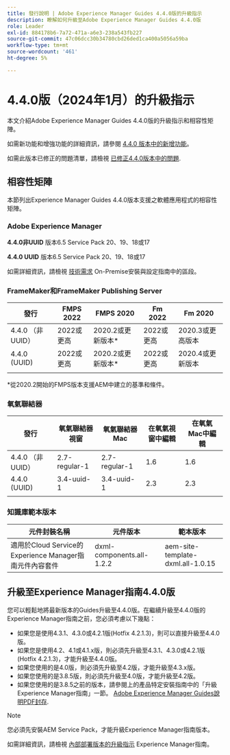 ```yaml
---
title: 發行說明 | Adobe Experience Manager Guides 4.4.0版的升級指示
description: 瞭解如何升級至Adobe Experience Manager Guides 4.4.0版
role: Leader
exl-id: 884178b6-7a72-471a-a6e3-238a543fb227
source-git-commit: 47c06dcc30b34780cbd26ded1ca400a5056a59ba
workflow-type: tm+mt
source-wordcount: '461'
ht-degree: 5%

---
```


# 4.4.0版（2024年1月）的升級指示

本文介紹Adobe Experience Manager Guides 4.4.0版的升級指示和相容性矩陣。

如需新功能和增強功能的詳細資訊，請參閱 [4.4.0 版本中的新增功能](../release-info/whats-new-4-4.md)。

如需此版本已修正的問題清單，請檢視 [已修正4.4.0版本中的問題](../release-info/fixed-issues-4-4.md).




## 相容性矩陣

本節列出Experience Manager Guides 4.4.0版本支援之軟體應用程式的相容性矩陣。

### Adobe Experience Manager

**4.4.0非UUID**
版本6.5 Service Pack 20、19、18或17

**4.4.0 UUID**
版本6.5 Service Pack 20、19、18或17


如需詳細資訊，請檢視 [技術需求](../install-guide/download-install-technical-requirements.md) On-Premise安裝與設定指南中的區段。

### FrameMaker和FrameMaker Publishing Server

| 發行 | FMPS 2022 | FMPS 2020 | Fm 2022 | Fm 2020 |
| --- | --- | --- | --- | --- |
| 4.4.0 （非UUID） | 2022或更高 | 2020.2或更新版本* | 2022或更高 | 2020.3或更高版本 |
| 4.4.0 (UUID) | 2022或更高 | 2020.2或更新版本* | 2022或更高 | 2020.4或更新版本 |
| | | | |

*從2020.2開始的FMPS版本支援AEM中建立的基準和條件。

### 氧氣聯結器

| 發行 | 氧氣聯結器視窗 | 氧氣聯結器Mac | 在氧氣視窗中編輯 | 在氧氣Mac中編輯 |
| --- | --- | --- |--- |--- |
| 4.4.0 （非UUID） | 2.7-regular-1 | 2.7-regular-1 | 1.6 | 1.6 |
| 4.4.0 (UUID) | 3.4-uuid-1 | 3.4-uuid-1 | 2.3 | 2.3 |
|  |  |   |



### 知識庫範本版本

| 元件封裝名稱 | 元件版本 | 範本版本 |
|---|---|---|
| 適用於Cloud Service的Experience Manager指南元件內容套件 | dxml-components.all-1.2.2 | aem-site-template-dxml.all-1.0.15 |



## 升級至Experience Manager指南4.4.0版


您可以輕鬆地將最新版本的Guides升級至4.4.0版。在繼續升級至4.4.0版的Experience Manager指南之前，您必須考慮以下幾點：


- 如果您是使用4.3.1、4.3.0或4.2.1版(Hotfix 4.2.1.3)，則可以直接升級至4.4.0版。
- 如果您是使用4.2、4.1或4.1.x版，則必須先升級至4.3.1、4.3.0或4.2.1版(Hotfix 4.2.1.3)，才能升級至4.4.0版。
- 如果您使用的是4.0版，則必須先升級至4.2版，才能升級至4.3.x版。
- 如果您使用的是3.8.5版，則必須先升級至4.0版，才能升級至4.2版。
- 如果您使用的是3.8.5之前的版本，請參閱上的產品特定安裝指南中的「升級Experience Manager指南」一節。 [Adobe Experience Manager Guides說明PDF封存](https://helpx.adobe.com/xml-documentation-for-experience-manager/archive.html).



>[!NOTE]
>
>您必須先安裝AEM Service Pack，才能升級Experience Manager指南版本。

如需詳細資訊，請檢視 [內部部署版本的升級指示](../install-guide/upgrade-xml-documentation.md) Experience Manager指南。

